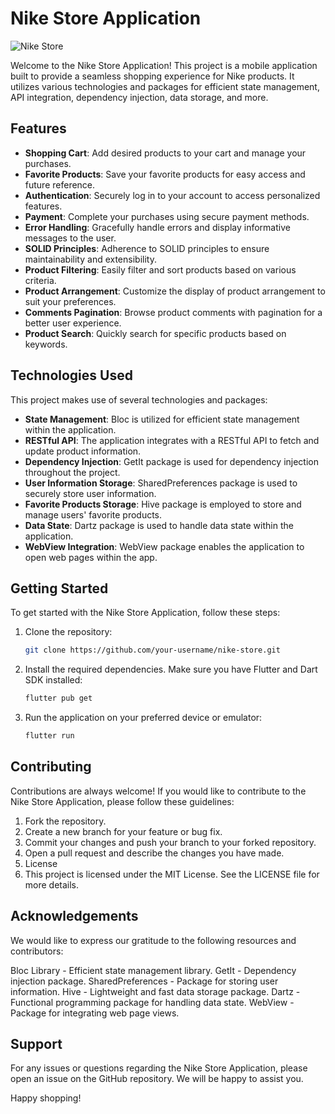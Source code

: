 # Nike Store Application

![Nike Store](images/nike_store_logo.png)

Welcome to the Nike Store Application! This project is a mobile application built to provide a seamless shopping experience for Nike products. It utilizes various technologies and packages for efficient state management, API integration, dependency injection, data storage, and more.

## Features

- **Shopping Cart**: Add desired products to your cart and manage your purchases.
- **Favorite Products**: Save your favorite products for easy access and future reference.
- **Authentication**: Securely log in to your account to access personalized features.
- **Payment**: Complete your purchases using secure payment methods.
- **Error Handling**: Gracefully handle errors and display informative messages to the user.
- **SOLID Principles**: Adherence to SOLID principles to ensure maintainability and extensibility.
- **Product Filtering**: Easily filter and sort products based on various criteria.
- **Product Arrangement**: Customize the display of product arrangement to suit your preferences.
- **Comments Pagination**: Browse product comments with pagination for a better user experience.
- **Product Search**: Quickly search for specific products based on keywords.

## Technologies Used

This project makes use of several technologies and packages:

- **State Management**: Bloc is utilized for efficient state management within the application.
- **RESTful API**: The application integrates with a RESTful API to fetch and update product information.
- **Dependency Injection**: GetIt package is used for dependency injection throughout the project.
- **User Information Storage**: SharedPreferences package is used to securely store user information.
- **Favorite Products Storage**: Hive package is employed to store and manage users' favorite products.
- **Data State**: Dartz package is used to handle data state within the application.
- **WebView Integration**: WebView package enables the application to open web pages within the app.

## Getting Started

To get started with the Nike Store Application, follow these steps:

1. Clone the repository:

   ```bash
   git clone https://github.com/your-username/nike-store.git

2. Install the required dependencies. Make sure you have Flutter and Dart SDK installed:

   ```bash
   flutter pub get
3. Run the application on your preferred device or emulator:

   ```bash
   flutter run

## Contributing
Contributions are always welcome! If you would like to contribute to the Nike Store Application, please follow these guidelines:

1. Fork the repository.
2. Create a new branch for your feature or bug fix.
3. Commit your changes and push your branch to your forked repository.
4. Open a pull request and describe the changes you have made.
5. License
6. This project is licensed under the MIT License. See the LICENSE file for more details.

## Acknowledgements
We would like to express our gratitude to the following resources and contributors:

Bloc Library - Efficient state management library.
GetIt - Dependency injection package.
SharedPreferences - Package for storing user information.
Hive - Lightweight and fast data storage package.
Dartz - Functional programming package for handling data state.
WebView - Package for integrating web page views.
## Support
For any issues or questions regarding the Nike Store Application, please open an issue on the GitHub repository. We will be happy to assist you.

Happy shopping!
